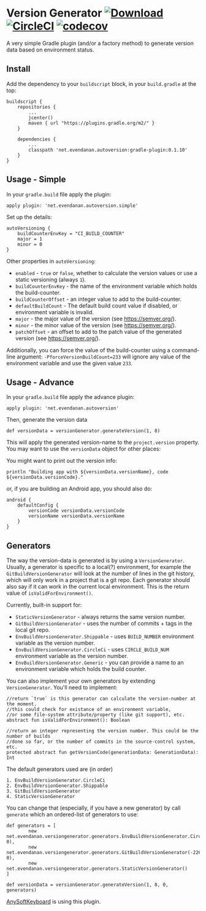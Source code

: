 # Version Generator [![Download](https://api.bintray.com/packages/menny/net.evendanan.autoversion/gradle-plugin/images/download.svg)](https://bintray.com/menny/net.evendanan.autoversion/gradle-plugin/_latestVersion) [![CircleCI](https://circleci.com/gh/menny/GradleVersion/tree/master.svg?style=svg)](https://circleci.com/gh/menny/GradleVersion/tree/master) [![codecov](https://codecov.io/gh/menny/GradleVersion/branch/master/graph/badge.svg)](https://codecov.io/gh/menny/GradleVersion)

A very simple Gradle plugin (and/or a factory method) to generate
version data based on environment status.

## Install

Add the dependency to your `buildscript` block, in your `build.gradle` at the top:

	buildscript {
        repositories {
            ...
            jcenter()
            maven { url "https://plugins.gradle.org/m2/" }
        }
    
        dependencies {
            ...
            classpath 'net.evendanan.autoversion:gradle-plugin:0.1.10'
        }
    }

## Usage - Simple

In your `gradle.build` file apply the plugin:

    apply plugin: 'net.evendanan.autoversion.simple'

Set up the details:

    autoVersioning {
        buildCounterEnvKey = "CI_BUILD_COUNTER"
        major = 1
        minor = 0
    }

Other properties in `autoVersioning`:

 * `enabled` - `true` or `false`, whether to calculate the version values or use a static versioning (always `1`). 
 * `buildCounterEnvKey` - the name of the environment variable which holds the build-counter.
 * `buildCounterOffset` - an integer value to add to the build-counter.
 * `defaultBuildCount` - The default build count value if disabled, or environment variable is invalid.
 * `major` - the major value of the version (see https://semver.org/).
 * `minor` - the minor value of the version (see https://semver.org/).
 * `patchOffset` - an offset to add to the patch value of the generated version (see https://semver.org/).

Additionally, you can force the value of the build-counter using a command-line argument: `-PforceVersionBuildCount=233` will ignore any value of the environment variable and use the given value `233`.

## Usage - Advance

In your `gradle.build` file apply the advance plugin:

    apply plugin: 'net.evendanan.autoversion'
    
Then, generate the version data

    def versionData = versionGenerator.generateVersion(1, 8)
    
This will apply the generated version-name to the `project.version` property.
You may want to use the `versionData` object for other places:

You might want to print out the version info:

    println "Building app with ${versionData.versionName}, code ${versionData.versionCode}."

or, if you are building an Android app, you should also do:

    android {
        defaultConfig {
            versionCode versionData.versionCode
            versionName versionData.versionName
        }
    }
    
## Generators
The way the version-data is generated is by using a `VersionGenerator`. Usually, a generator is specific to a local(?) environment, for example
the `GitBuildVersionGenerator` will look at the number of lines in the git history, which will only work in a project that is a git repo.
Each generator should also say if it can work in the current local environment. This is the return value of `isValidForEnvironment()`.

Currently, built-in support for:
 
 *  `StaticVersionGenerator` - always returns the same version number.
 *  `GitBuildVersionGenerator` - uses the number of commits + tags in the local git repo.
 *  `EnvBuildVersionGenerator.Shippable` - uses `BUILD_NUMBER` environment variable as the version number.
 *  `EnvBuildVersionGenerator.CircleCi` - uses `CIRCLE_BUILD_NUM` environment variable as the version number.
 *  `EnvBuildVersionGenerator.Generic` - you can provide a name to an environment variable which holds the build counter.
 
You can also implement your own generators by extending `VersionGenerator`. You'll need to implement:

    //return `true` is this generator can calculate the version-number at the moment.
    //this could check for existance of an environment variable,
    //or some file-system attribute/property (like git support), etc.
    abstract fun isValidForEnvironment(): Boolean
    
    //return an integer representing the version number. This could be the number of builds
    //done so far, or the number of commits in the source-control system, etc.
    protected abstract fun getVersionCode(generationData: GenerationData): Int

The default generators used are (in order)

    1. EnvBuildVersionGenerator.CircleCi
    2. EnvBuildVersionGenerator.Shippable
    3. GitBuildVersionGenerator
    4. StaticVersionGenerator
    
You can change that (especially, if you have a new generator) by call `generate` which an ordered-list of generators
 to use:
 
    def generators = [
            new net.evendanan.versiongenerator.generators.EnvBuildVersionGenerator.CircleCi(1650, 0),
            new net.evendanan.versiongenerator.generators.GitBuildVersionGenerator(-2268, 0),
            new net.evendanan.versiongenerator.generators.StaticVersionGenerator()
    ]
    
    def versionData = versionGenerator.generateVersion(1, 8, 0, generators)
    
[AnySoftKeyboard](https://github.com/AnySoftKeyboard/AnySoftKeyboard/blob/master/app/build.gradle) is using this plugin.
